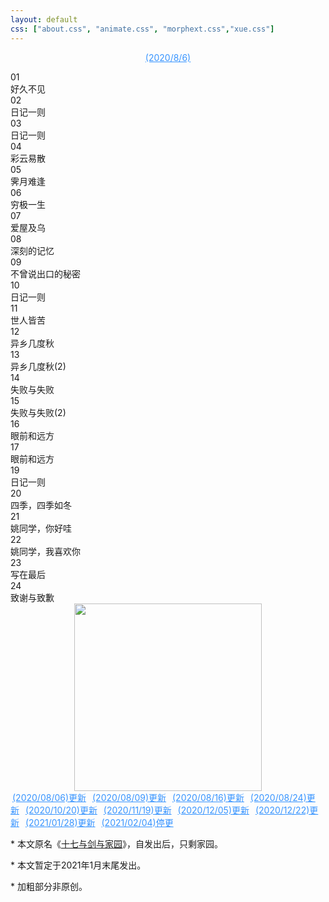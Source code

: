 ```yaml
---
layout: default
css: ["about.css", "animate.css", "morphext.css","xue.css"]
---
```




<center style="color:#3794ff">
<p></p>
<a href="" style="color: #3794ff;!important">(2020/8/6)</a>
<p></p>
</center>


<div class="divider"></div>

<div class="s-index">01</div>
<div class="s-title">好久不见</div>



<div class="s-index">02</div>
<div class="s-title">日记一则</div>


<div class="s-index">03</div>
<div class="s-title">日记一则</div>

<div class="s-index">04</div>
<div class="s-title">彩云易散</div>


<div class="s-index">05</div>
<div class="s-title">霁月难逢</div>


<div class="s-index">06</div>
<div class="s-title">穷极一生</div>



<div class="s-index">07</div>
<div class="s-title">爱屋及乌</div>



<div class="s-index">08</div>
<div class="s-title">深刻的记忆</div>

<div class="s-index">09</div>
<div class="s-title">不曾说出口的秘密</div>


<div class="s-index">10</div>
<div class="s-title">日记一则</div>


<div class="s-index">11</div>
<div class="s-title">世人皆苦</div>



<div class="s-index">12</div>
<div class="s-title">异乡几度秋</div>


<div class="s-index">13</div>
<div class="s-title">异乡几度秋(2)</div>


<div class="s-index">14</div>
<div class="s-title">失败与失败</div>


<div class="s-index">15</div>
<div class="s-title">失败与失败(2)</div>



<div class="divider"></div>

<div class="s-index">16</div>
<div class="s-title">眼前和远方</div>



<div class="s-index">17</div>
<div class="s-title">眼前和远方</div>



<div class="s-index">19</div>
<div class="s-title">日记一则</div>




<div class="s-index">20</div>
<div class="s-title">四季，四季如冬</div>


<div class="s-index">21</div>
<div class="s-title">姚同学，你好哇</div>

<div class="s-index">22</div>
<div class="s-title">姚同学，我喜欢你</div>


<div class="s-index">23</div>
<div class="s-title">写在最后</div>

<div class="s-index">24</div>
<div class="s-title">致谢与致歉</div>

<div align="center"><img width="300px" src="https://pic.downk.cc/item/5f2ca0d914195aa594b35c62.jpg"></div>



<div class="divider"></div>
<a href="" style="color: #3794ff;!important;padding:3px">(2020/08/06)更新</a>
<a href="" style="color: #3794ff;!important;padding:3px">(2020/08/09)更新</a>
<a href="" style="color: #3794ff;!important;padding:3px">(2020/08/16)更新</a>
<a href="" style="color: #3794ff;!important;padding:3px">(2020/08/24)更新</a>
<a href="" style="color: #3794ff;!important;padding:3px">(2020/10/20)更新</a>
<a href="" style="color: #3794ff;!important;padding:3px">(2020/11/19)更新</a>
<a href="" style="color: #3794ff;!important;padding:3px">(2020/12/05)更新</a>
<a href="" style="color: #3794ff;!important;padding:3px">(2020/12/22)更新</a>
<a href="" style="color: #3794ff;!important;padding:3px">(2021/01/28)更新</a>
<a href="" style="color: #3794ff;!important;padding:3px">(2021/02/04)停更</a>

<div class="divider"></div>

<p class="s-footer">
* 本文原名《<u>十七与剑与家园</u>》，自发出后，只剩家园。
</p>
<p class="s-footer">
* 本文暂定于2021年1月末尾发出。
</p>
<p class="s-footer">
* 加粗部分非原创。
</p>

